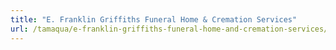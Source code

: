 ```yaml
---
title: "E. Franklin Griffiths Funeral Home & Cremation Services"
url: /tamaqua/e-franklin-griffiths-funeral-home-and-cremation-services/
---
```

